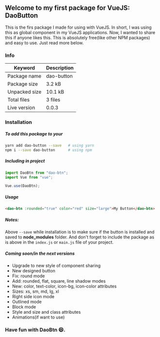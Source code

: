 ## Welcome to my first package for VueJS:  DaoButton

This is the firs package I made for using with VueJS. In short, I was using this as global component in my VueJS applications. Now, I wanted to share this if anyone likes this. This is absolutely free(like other NPM packages) and easy to use. Just read more below.

### Info

| Keyword       | Description |
| ------------- | :---------- |
| Package name  | dao-button  |
| Package size  | 3.2 kB      |
| Unpacked size | 10.1 kB     |
| Total files   | 3 files     |
| Live version  | 0.0.3       |

### Installation
##### To add this package to your 

```bash
yarn add dao-button --save   # using yarn
npm i --save dao-button      # using npm
```

#####  Including in project

```js
import DaoBtn from "dao-btn";
import Vue from "vue";

Vue.use(DaoBtn);
```

##### Usage

```html
<dao-btn :rounded="true" color="red" size="large">My Button</dao-btn>
```

##### Notes:

Above ``--save`` while installation is to make sure if the button is installed and saved to **node_modules** folder.
And don't forget to include the package as is above in the ``index.js`` or ``main.js`` file of your project.

##### Coming soon/in the next versions

- Upgrade to new style of component sharing
- New designed button
- Fix: round mode
- Add: rounded, flat, square, line shadow modes
- New: color, text-color, icon-bg, icon-color attributes
- Sizes: xs, sm, md, lg, xl
- Right side icon mode
- Outlined mode
- Block mode
- Style and size and class attributes
- Animations(if want to use)
### Have fun with DaoBtn 😄.